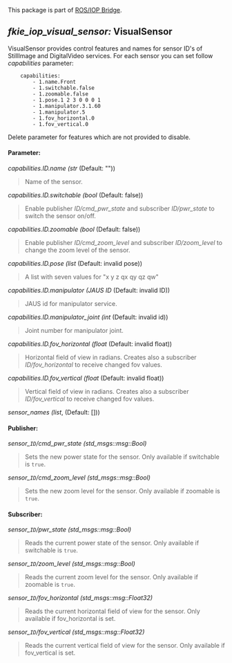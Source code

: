 This package is part of [ROS/IOP Bridge](https://github.com/fkie/iop_core/blob/master/README.md).


## _fkie_iop_visual_sensor:_ VisualSensor

VisualSensor provides control features and names for sensor ID's of StillImage and DigitalVideo services. For each sensor you can set follow _capabilities_ parameter:

```
    capabilities:
        - 1.name.Front
        - 1.switchable.false
        - 1.zoomable.false
        - 1.pose.1 2 3 0 0 0 1
        - 1.manipulator.3.1.60
        - 1.manipulator.5
        - 1.fov_horizontal.0
        - 1.fov_vertical.0

```
Delete parameter for features which are not provided to disable.


#### Parameter:

_capabilities.ID.name (str_ (Default: ""))

> Name of the sensor.

_capabilities.ID.switchable (bool_ (Default: false))

> Enable publisher _ID/cmd_pwr_state_ and subscriber _ID/pwr_state_ to switch the sensor on/off.

_capabilities.ID.zoomable (bool_ (Default: false))

> Enable publisher _ID/cmd_zoom_level_ and subscriber _ID/zoom_level_ to change the zoom level of the sensor.

_capabilities.ID.pose (list_ (Default: invalid pose))

> A list with seven values for "x y z qx qy qz qw"

_capabilities.ID.manipulator (JAUS ID_ (Default: invalid ID))

> JAUS id for manipulator service.

_capabilities.ID.manipulator_joint (int_ (Default: invalid id))

> Joint number for manipulator joint.

_capabilities.ID.fov_horizontal (float_ (Default: invalid float))

> Horizontal field of view in radians. Creates also a subscriber _ID/fov_horizontal_ to receive changed fov values.

_capabilities.ID.fov_vertical (float_ (Default: invalid float))

> Vertical field of view in radians. Creates also a subscriber _ID/fov_vertical_ to receive changed fov values.

_sensor_names (list_, (Default: []))

#### Publisher:

_sensor\_`ID`/cmd_pwr_state (std_msgs::msg::Bool)_

> Sets the new power state for the sensor. Only available if switchable is `true`.

_sensor\_`ID`/cmd_zoom_level (std_msgs::msg::Bool)_

> Sets the new zoom level for the sensor. Only available if zoomable is `true`.


#### Subscriber:

_sensor\_`ID`/pwr_state (std_msgs::msg::Bool)_

> Reads the current power state of the sensor. Only available if switchable is `true`.

_sensor\_`ID`/zoom_level (std_msgs::msg::Bool)_

> Reads the current zoom level for the sensor. Only available if zoomable is `true`.

_sensor\_`ID`/fov_horizontal (std_msgs::msg::Float32)_

> Reads the current horizontal field of view for the sensor. Only available if fov_horizontal is set.

_sensor\_`ID`/fov_vertical (std_msgs::msg::Float32)_

> Reads the current vertical field of view for the sensor. Only available if fov_vertical is set.

